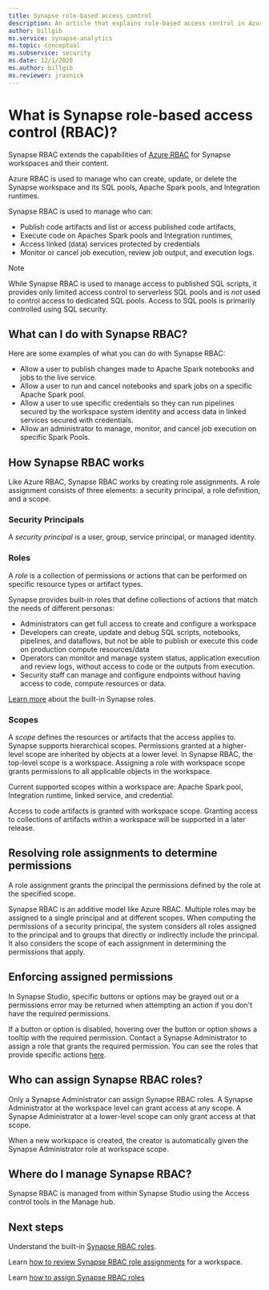 ```yaml
---
title: Synapse role-based access control
description: An article that explains role-based access control in Azure Synapse Analytics
author: billgib
ms.service: synapse-analytics 
ms.topic: conceptual
ms.subservice: security
ms.date: 12/1/2020
ms.author: billgib
ms.reviewer: jrasnick
---
```

# What is Synapse role-based access control (RBAC)?

Synapse RBAC extends the capabilities of [Azure RBAC](../../role-based-access-control/overview.md) for Synapse workspaces and their content. 

Azure RBAC is used to manage who can create, update, or delete the Synapse workspace and its SQL pools, Apache Spark pools, and Integration runtimes.

Synapse RBAC is used to manage who can:
- Publish code artifacts and list or access published code artifacts, 
- Execute code on Apaches Spark pools and Integration runtimes,
- Access linked (data) services protected by credentials 
- Monitor or cancel job execution, review job output, and execution logs.  

>[!Note]
>While Synapse RBAC is used to manage access to published SQL scripts, it provides only limited access control to serverless SQL pools and is _not_ used to control access to dedicated SQL pools.  Access to SQL pools is primarily controlled using SQL security.

## What can I do with Synapse RBAC?

Here are some examples of what you can do with Synapse RBAC:
  - Allow a user to publish changes made to Apache Spark notebooks and jobs to the live service.
  - Allow a user to run and cancel notebooks and spark jobs on a specific Apache Spark pool.
  - Allow a user to use specific credentials so they can run pipelines secured by the workspace system identity and access data in linked services secured with credentials. 
  - Allow an administrator to manage, monitor, and cancel job execution on specific Spark Pools.    

## How Synapse RBAC works
Like Azure RBAC, Synapse RBAC works by creating role assignments. A role assignment consists of three elements: a security principal, a role definition, and a scope.  

### Security Principals

A _security principal_ is a user, group, service principal, or managed identity.

### Roles
 
A _role_ is a collection of permissions or actions that can be performed on specific resource types or artifact types.

Synapse provides built-in roles that define collections of actions that match the needs of different personas:
- Administrators can get full access to create and configure a workspace 
- Developers can create, update and debug SQL scripts, notebooks, pipelines, and dataflows, but not be able to publish or execute this code on production compute resources/data
- Operators can monitor and manage system status, application execution and review logs, without access to code or the outputs from execution.
- Security staff can manage and configure endpoints without having access to code, compute resources or data.

[Learn more](./synapse-workspace-synapse-rbac-roles.md) about the built-in Synapse roles. 

### Scopes

A _scope_ defines the resources or artifacts that the access applies to.  Synapse supports hierarchical scopes.  Permissions granted at a higher-level scope are inherited by objects at a lower level.  In Synapse RBAC, the top-level scope is a workspace.  Assigning a role with workspace scope grants permissions to all applicable objects in the workspace.  

Current supported scopes within a workspace are: Apache Spark pool, Integration runtime, linked service, and credential. 

Access to code artifacts is granted with workspace scope.  Granting access to collections of artifacts within a workspace will be supported in a later release.

## Resolving role assignments to determine permissions

A role assignment grants the principal the permissions defined by the role at the specified scope.

Synapse RBAC is an additive model like Azure RBAC. Multiple roles may be assigned to a single principal and at different scopes. When computing the permissions of a security principal, the system considers all roles assigned to the principal and to groups that directly or indirectly include the principal.  It also considers the scope of each assignment in determining the permissions that apply.  

## Enforcing assigned permissions

In Synapse Studio, specific buttons or options may be grayed out or a permissions error may be returned when attempting an action if you don't have the required permissions. 

If a button or option is disabled, hovering over the button or option shows a tooltip with the required permission.  Contact a Synapse Administrator to assign a role that grants the required permission. You can see the roles that provide specific actions [here](./synapse-workspace-synapse-rbac-roles.md).

## Who can assign Synapse RBAC roles?

Only a Synapse Administrator can assign Synapse RBAC roles.  A Synapse Administrator at the workspace level can grant access at any scope.  A Synapse Administrator at a lower-level scope can only grant access at that scope. 

When a new workspace is created, the creator is automatically given the Synapse Administrator role at workspace scope.   

## Where do I manage Synapse RBAC?

Synapse RBAC is managed from within Synapse Studio using the Access control tools in the Manage hub. 

## Next steps

Understand the built-in [Synapse RBAC roles](./synapse-workspace-synapse-rbac-roles.md).

Learn [how to review Synapse RBAC role assignments](./how-to-review-synapse-rbac-role-assignments.md) for a workspace.

Learn [how to assign Synapse RBAC roles](./how-to-manage-synapse-rbac-role-assignments.md)